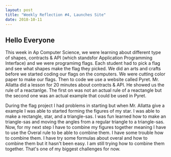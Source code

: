 ```yaml
---
layout: post
title: "Weekly Reflection #4, Launches Site"
date: 2018-10-11
---
```

<h2>Hello Everyone</h2>
<p>This week in Ap Computer Science, we were learning about different type of shapes, contracts & API (which standsfor Application Programming Interface) and we were programimg flags. Each student had to pick a flag and see what shapes make the flag they picked. We did an arts and crafts before we started coding our flags on the computers. We were cutting color paper to make our flags. Then to code we use a website called Pyret. Mr. Allatta did a lesson for 20 minutes about contracts & API. He showed us the rule of a reactanlge. The first on was not an actual rule of a reactangle but the second one was an actual example that could be used in Pyret. 
</p>
<p>During the flag project I had problems in starting but when Mr. Allatta give a example I was able to started forming the figures of my star. I was able to make a rectangle, star, and a triangle-sas. I was fun learned how to make an triangle-sas and moving the angles from a regular triangle to a triangle-sas. Now, for my next step I have to combine my figures together meaning I have to use the Overal rule to be able to combine them. I have some trouble how to combine them. I have try some formulas about overal and how to combine them but it hasn't been easy. I am still trying how to combine them together. That's one of my biggest challenges for now.
</p>
